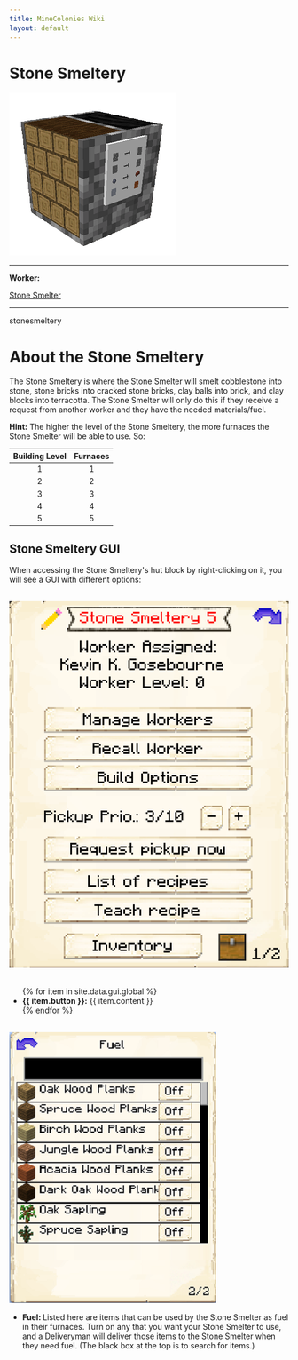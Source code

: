 ```yaml
---
title: MineColonies Wiki
layout: default
---
```

# Stone Smeltery

<div class="infobox box text-center">
    <img src="../../assets/images/buildings/stonesmeltery.png" alt="Stone Smeltery's Hut" />
    <hr />
    <div class="row section-text text-left">
        <div class="col">
        <p><strong>Worker:</strong></p>
        </div>
        <div class="col">
        <p><a href="../workers/stonesmelter">Stone Smelter</a></p>
        </div>
    </div>
    <hr />
    <recipe>stonesmeltery</recipe>
</div>

# About the Stone Smeltery

The Stone Smeltery is where the Stone Smelter will smelt cobblestone into stone, stone bricks into cracked stone bricks, clay balls into brick, and clay blocks into terracotta. The Stone Smelter will only do this if they receive a request from another worker and they have the needed materials/fuel.

**Hint:** The higher the level of the Stone Smeltery, the more furnaces the Stone Smelter will be able to use. So:


| Building Level |  Furnaces |
| :-----: | :-----: | 
| 1 |  1 |
| 2 |  2 |
| 3 |  3 |
| 4 |  4 |
| 5 |  5 |


## Stone Smeltery GUI

When accessing the Stone Smeltery's hut block by right-clicking on it, you will see a GUI with different options:

<br>
<div class="row">
  <div class="col-sm-12 col-md">
    <img src="../../assets/images/gui/stonesmelterygui1.png" class="img-fluid mx-auto" alt="Stone Smeltery GUI">
  </div>
  <div class="col-sm-12 col-md">
    <br>
    <ul>
      {% for item in site.data.gui.global %}
        <li><strong>{{ item.button }}:</strong> {{ item.content }}</li>
      {% endfor %}
    </ul>
  </div>
</div>
<br>
<div class="row">
  <div class="col-sm-12 col-md">
    <img src="../../assets/images/gui/stonesmelterygui2.png" class="img-fluid mx-auto" alt="Smeltery GUI">
  </div>
  <div class="col-sm-12 col-md">
    <ul>
      <li><strong>Fuel: </strong>Listed here are items that can be used by the Stone Smelter as fuel in their furnaces. Turn on any that you want your Stone Smelter to use, and a Deliveryman will deliver those items to the Stone Smelter when they need fuel. (The black box at the top is to search for items.)
      </ul>
    </ul>
  </div>
</div>  
  
  <br>
